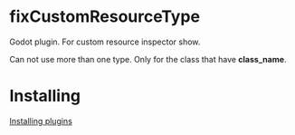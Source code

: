 # fixCustomResourceType
Godot plugin. For custom resource inspector show.

Can not use more than one type. Only for the class that have **class_name**.

# Installing
[Installing plugins](https://docs.godotengine.org/en/stable/tutorials/plugins/editor/installing_plugins.html)
